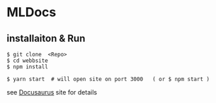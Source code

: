 # MLDocs

## installaiton & Run

```
$ git clone  <Repo>
$ cd webbsite
$ npm install

$ yarn start  # will open site on port 3000   ( or $ npm start )
```

see [Docusaurus](https://docusaurus.io/en/) site for details
